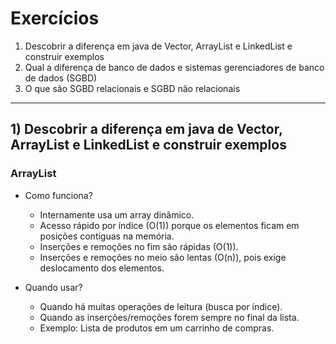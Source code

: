 # Exercícios
1) Descobrir a diferença em java de Vector, ArrayList e LinkedList e construir exemplos
2) Qual a diferença de banco de dados e sistemas gerenciadores de banco de dados (SGBD)
3) O que são SGBD relacionais e SGBD não relacionais

---

## 1) Descobrir a diferença em java de Vector, ArrayList e LinkedList e construir exemplos
### ArrayList
* Como funciona?
  * Internamente usa um array dinâmico.
  * Acesso rápido por índice (O(1)) porque os elementos ficam em posições contíguas na memória.
  * Inserções e remoções no fim são rápidas (O(1)).
  * Inserções e remoções no meio são lentas (O(n)), pois exige deslocamento dos elementos.
    
* Quando usar?
  * Quando há muitas operações de leitura (busca por índice).
  * Quando as inserções/remoções forem sempre no final da lista.
  * Exemplo: Lista de produtos em um carrinho de compras.
